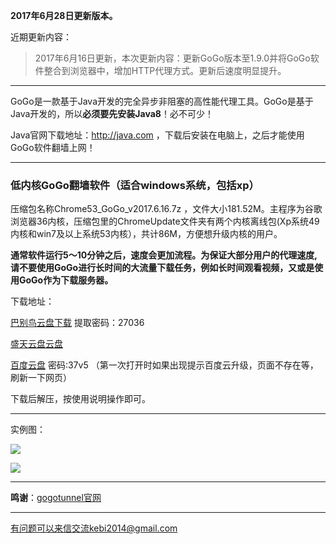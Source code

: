 **2017年6月28日更新版本。**

近期更新内容：

> 2017年6月16日更新，本次更新内容：更新GoGo版本至1.9.0并将GoGo软件整合到浏览器中，增加HTTP代理方式。更新后速度明显提升。

***

GoGo是一款基于Java开发的完全异步非阻塞的高性能代理工具。GoGo是基于Java开发的，所以**必须要先安装Java8**！必不可少！

Java官网下载地址：http://java.com  ，下载后安装在电脑上，之后才能使用GoGo软件翻墙上网！


***

### 低内核GoGo翻墙软件（适合windows系统，包括xp）

压缩包名称Chrome53_GoGo_v2017.6.16.7z ，文件大小181.52M。主程序为谷歌浏览器36内核，压缩包里的ChromeUpdate文件夹有两个内核离线包(Xp系统49内核和win7及以上系统53内核），共计86M，方便想升级内核的用户。

**通常软件运行5～10分钟之后，速度会更加流程。为保证大部分用户的代理速度, 请不要使用GoGo进行长时间的大流量下载任务，例如长时间观看视频，又或是使用GoGo作为下载服务器。**

下载地址：

[巴别鸟云盘下载](http://www.babel.cc/share.do?s=1501514814800401) 提取密码：27036

[盛天云盘云盘](http://pan.stnts.com/s/1tC38aA)

[百度云盘](http://pan.baidu.com/s/1kVduXUn) 密码:37v5 （第一次打开时如果出现提示百度云升级，页面不存在等，刷新一下网页）

下载后解压，按使用说明操作即可。

***

实例图：

![](https://raw.githubusercontent.com/Alvin9999/pac2/master/gogo100.PNG)

![](https://raw.githubusercontent.com/Alvin9999/pac2/master/gogo101.PNG)


***

**鸣谢**：[gogotunnel官网](http://www.gogotunnel.com/)


***

有问题可以来信交流kebi2014@gmail.com

